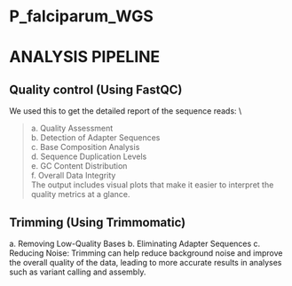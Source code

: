 # P_falciparum_WGS
# ANALYSIS PIPELINE

## Quality control (Using FastQC)
We used this to get the detailed report of the sequence reads: \
  >a. Quality Assessment\
  b. Detection of Adapter Sequences\
  c. Base Composition Analysis\
  d. Sequence Duplication Levels\
  e. GC Content Distribution\
  f. Overall Data Integrity\
The output includes visual plots that make it easier to interpret the quality metrics at a glance.


## Trimming (Using Trimmomatic)
  a. Removing Low-Quality Bases
  b. Eliminating Adapter Sequences
  c. Reducing Noise:
Trimming can help reduce background noise and improve the overall quality of the data, leading to more accurate results in analyses such as variant calling and assembly.
